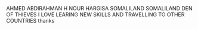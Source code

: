 AHMED ABDIRAHMAN H NOUR 
HARGISA SOMALILAND 
SOMALILAND
DEN OF THIEVES 
I LOVE LEARING NEW SKILLS AND TRAVELLING TO OTHER COUNTRIES
thanks 

